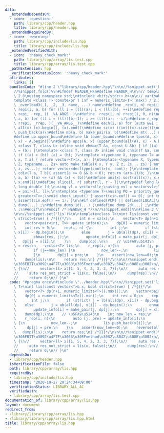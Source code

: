 ```yaml
---
data:
  _extendedDependsOn:
  - icon: ':question:'
    path: library/cpp/header.hpp
    title: library/cpp/header.hpp
  _extendedRequiredBy:
  - icon: ':warning:'
    path: library/cpp/include/lis.hpp
    title: library/cpp/include/lis.hpp
  _extendedVerifiedWith:
  - icon: ':heavy_check_mark:'
    path: library/cpp/array/lis.test.cpp
    title: library/cpp/array/lis.test.cpp
  _pathExtension: hpp
  _verificationStatusIcon: ':heavy_check_mark:'
  attributes:
    links: []
  bundledCode: "#line 2 \"library/cpp/header.hpp\"\n\n//%snippet.set('header')%\n\
    //%snippet.fold()%\n#ifndef HEADER_H\n#define HEADER_H\n\n// template version\
    \ 2.0\nusing namespace std;\n#include <bits/stdc++.h>\n\n// varibable settings\n\
    template <class T> constexpr T inf = numeric_limits<T>::max() / 2.1;\n\n#define\
    \ _overload3(_1, _2, _3, name, ...) name\n#define _rep(i, n) repi(i, 0, n)\n#define\
    \ repi(i, a, b) for (ll i = (ll)(a); i < (ll)(b); ++i)\n#define rep(...) _overload3(__VA_ARGS__,\
    \ repi, _rep, )(__VA_ARGS__)\n#define _rrep(i, n) rrepi(i, 0, n)\n#define rrepi(i,\
    \ a, b) for (ll i = (ll)((b)-1); i >= (ll)(a); --i)\n#define r_rep(...) _overload3(__VA_ARGS__,\
    \ rrepi, _rrep, )(__VA_ARGS__)\n#define each(i, a) for (auto &&i : a)\n#define\
    \ all(x) (x).begin(), (x).end()\n#define sz(x) ((int)(x).size())\n#define pb(a)\
    \ push_back(a)\n#define mp(a, b) make_pair(a, b)\n#define mt(...) make_tuple(__VA_ARGS__)\n\
    #define ub upper_bound\n#define lb lower_bound\n#define lpos(A, x) (lower_bound(all(A),\
    \ x) - A.begin())\n#define upos(A, x) (upper_bound(all(A), x) - A.begin())\ntemplate\
    \ <class T, class U> inline void chmax(T &a, const U &b) { if ((a) < (b)) (a)\
    \ = (b); }\ntemplate <class T, class U> inline void chmin(T &a, const U &b) {\
    \ if ((a) > (b)) (a) = (b); }\ntemplate <typename X, typename T> auto make_table(X\
    \ x, T a) { return vector<T>(x, a); }\ntemplate <typename X, typename Y, typename\
    \ Z, typename... Zs> auto make_table(X x, Y y, Z z, Zs... zs) { auto cont = make_table(y,\
    \ z, zs...); return vector<decltype(cont)>(x, cont); }\n\ntemplate <class T> T\
    \ cdiv(T a, T b){ assert(a >= 0 && b > 0); return (a+b-1)/b; }\n\n#define is_in(x,\
    \ a, b) ((a) <= (x) && (x) < (b))\n#define uni(x) sort(all(x)); x.erase(unique(all(x)),\
    \ x.end())\n#define slice(l, r) substr(l, r - l)\n\ntypedef long long ll;\ntypedef\
    \ long double ld;\nusing vl = vector<ll>;\nusing vvl = vector<vl>;\nusing pll\
    \ = pair<ll, ll>;\n\ntemplate <typename T>\nusing PQ = priority_queue<T, vector<T>,\
    \ greater<T>>;\nvoid check_input() { assert(cin.eof() == 0); int tmp; cin >> tmp;\
    \ assert(cin.eof() == 1); }\n\n#if defined(PCM) || defined(LOCAL)\n#else\n#define\
    \ dump(...) ;\n#define dump_1d(...) ;\n#define dump_2d(...) ;\n#define cerrendl\
    \ ;\n#endif\n\n#endif /* HEADER_H */\n//%snippet.end()%\n#line 3 \"library/cpp/array/lis.hpp\"\
    \n\n//%snippet.set('lis')%\n\ntemplate<class T>\nint lis(const vector<T>& x, bool\
    \ strict=true) { /*{{{*/\n    int n = sz(x);\n    vector<T> dp(n+1, numeric_limits<T>().max());\n\
    \    vector<pair<int, T>> update_info(n);\n    dp[0] = numeric_limits<T>().min();\n\
    \    int res = 0;\n    rep(i, n) {\n        int j;\n        if (strict) j = lb(all(dp),\
    \ x[i]) - dp.begin();\n        else        j = ub(all(dp), x[i]) - dp.begin();\n\
    \        chmax(res, j);\n        update_info[i] = make_pair(j, dp[j]);\n     \
    \   dp[j] = x[i];\n    }\n    dump(dp);\n\n    // \u5FA9\u5143\n    int now_len\
    \ = res;\n    vector<T> lis;\n    r_rep(i, n){\n        auto [j, pre] = update_info[i];\n\
    \        if (j==now_len) {\n            now_len--;\n            lis.push_back(x[i]);\n\
    \        }\n        dp[j] = pre;\n    }\n    assert(now_len==0);\n    reverse(all(lis));\n\
    \    dump(lis);\n\n    return res;\n} /*}}}*/\n\n\n//%snippet.end()%\n\n// lis\u306B\
    \u306FBIT\u3092\u4F7F\u3063\u305Fmethod\u3082\u3042\u308B\u3002\n// signed main()\
    \ {\n//     vector<ll> x({1, 5, 4, 2, 3, 3, 7});\n//     auto res = lis(x);\n\
    //     auto res_not_strict = lis(x, false);\n//     dump(res);\n//     dump(res_not_strict);\n\
    //     return 0;\n// }\n"
  code: "#pragma once\n#include \"../header.hpp\"\n\n//%snippet.set('lis')%\n\ntemplate<class\
    \ T>\nint lis(const vector<T>& x, bool strict=true) { /*{{{*/\n    int n = sz(x);\n\
    \    vector<T> dp(n+1, numeric_limits<T>().max());\n    vector<pair<int, T>> update_info(n);\n\
    \    dp[0] = numeric_limits<T>().min();\n    int res = 0;\n    rep(i, n) {\n \
    \       int j;\n        if (strict) j = lb(all(dp), x[i]) - dp.begin();\n    \
    \    else        j = ub(all(dp), x[i]) - dp.begin();\n        chmax(res, j);\n\
    \        update_info[i] = make_pair(j, dp[j]);\n        dp[j] = x[i];\n    }\n\
    \    dump(dp);\n\n    // \u5FA9\u5143\n    int now_len = res;\n    vector<T> lis;\n\
    \    r_rep(i, n){\n        auto [j, pre] = update_info[i];\n        if (j==now_len)\
    \ {\n            now_len--;\n            lis.push_back(x[i]);\n        }\n   \
    \     dp[j] = pre;\n    }\n    assert(now_len==0);\n    reverse(all(lis));\n \
    \   dump(lis);\n\n    return res;\n} /*}}}*/\n\n\n//%snippet.end()%\n\n// lis\u306B\
    \u306FBIT\u3092\u4F7F\u3063\u305Fmethod\u3082\u3042\u308B\u3002\n// signed main()\
    \ {\n//     vector<ll> x({1, 5, 4, 2, 3, 3, 7});\n//     auto res = lis(x);\n\
    //     auto res_not_strict = lis(x, false);\n//     dump(res);\n//     dump(res_not_strict);\n\
    //     return 0;\n// }\n"
  dependsOn:
  - library/cpp/header.hpp
  isVerificationFile: false
  path: library/cpp/array/lis.hpp
  requiredBy:
  - library/cpp/include/lis.hpp
  timestamp: '2020-10-27 20:24:34+09:00'
  verificationStatus: LIBRARY_ALL_AC
  verifiedWith:
  - library/cpp/array/lis.test.cpp
documentation_of: library/cpp/array/lis.hpp
layout: document
redirect_from:
- /library/library/cpp/array/lis.hpp
- /library/library/cpp/array/lis.hpp.html
title: library/cpp/array/lis.hpp
---
```

